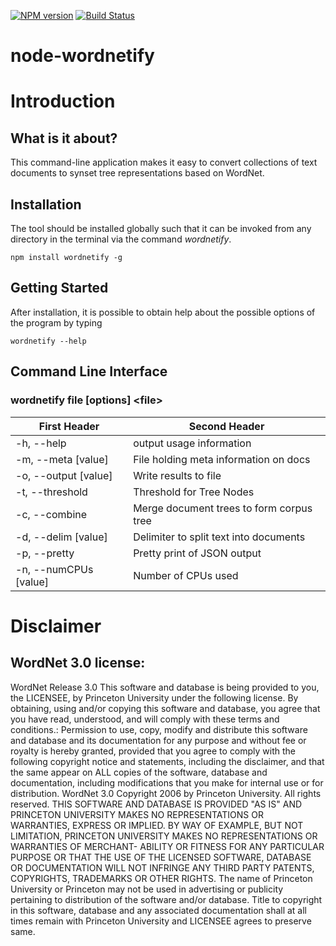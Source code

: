 [![NPM version](https://badge.fury.io/js/wordnetify.svg)](http://badge.fury.io/js/wordnetify)
[![Build Status](https://travis-ci.org/Planeshifter/wordnetify.svg?branch=coffee)](https://travis-ci.org/Planeshifter/wordnetify)

node-wordnetify
===============

# Introduction

## What is it about?

This command-line application makes it easy to convert collections of text documents to synset tree representations based on WordNet.

## Installation

The tool should be installed globally such that it can be invoked from any directory in the terminal via the command *wordnetify*.

```shell
npm install wordnetify -g
```

## Getting Started

After installation, it is possible to obtain help about the possible options of the program by typing

```shell
wordnetify --help
```

## Command Line Interface

### wordnetify file [options] \<file\>

First Header  | Second Header
------------- | -------------
-h, --help            | output usage information
-m, --meta [value]    | File holding meta information on docs
-o, --output [value]  | Write results to file
-t, --threshold <n>   | Threshold for Tree Nodes
-c, --combine         | Merge document trees to form corpus tree
-d, --delim [value]   | Delimiter to split text into documents
-p, --pretty          | Pretty print of JSON output
-n, --numCPUs [value] | Number of CPUs used

# Disclaimer

## WordNet 3.0 license:
WordNet Release 3.0 This software and database is being provided to you, the LICENSEE, by Princeton University under the following license. By obtaining, using and/or copying this software and database, you agree that you have read, understood, and will comply with these terms and conditions.: Permission to use, copy, modify and distribute this software and database and its documentation for any purpose and without fee or royalty is hereby granted, provided that you agree to comply with the following copyright notice and statements, including the disclaimer, and that the same appear on ALL copies of the software, database and documentation, including modifications that you make for internal use or for distribution. WordNet 3.0 Copyright 2006 by Princeton University. All rights reserved. THIS SOFTWARE AND DATABASE IS PROVIDED "AS IS" AND PRINCETON UNIVERSITY MAKES NO REPRESENTATIONS OR WARRANTIES, EXPRESS OR IMPLIED. BY WAY OF EXAMPLE, BUT NOT LIMITATION, PRINCETON UNIVERSITY MAKES NO REPRESENTATIONS OR WARRANTIES OF MERCHANT- ABILITY OR FITNESS FOR ANY PARTICULAR PURPOSE OR THAT THE USE OF THE LICENSED SOFTWARE, DATABASE OR DOCUMENTATION WILL NOT INFRINGE ANY THIRD PARTY PATENTS, COPYRIGHTS, TRADEMARKS OR OTHER RIGHTS. The name of Princeton University or Princeton may not be used in advertising or publicity pertaining to distribution of the software and/or database. Title to copyright in this software, database and any associated documentation shall at all times remain with Princeton University and LICENSEE agrees to preserve same.
